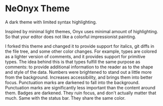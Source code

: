 # NeOnyx Theme

A dark theme with limited syntax highlighting.

Inspired by minimal light themes, Onyx uses minimal amount of highlighting. So that your editor does not like a colorful impressionist painting.

I forked this theme and changed it to provide support for italics, git diffs in the file tree, and some other color changes.
For example, types are colored as a lighter version of comments, and it provides support for primitive types. The idea behind this is that types fulfill the same purpose as comments:
to provide additional information to the reader as to the shape and style of the data.
Numbers were brightened to stand out a little more from the background. Increases accessibility, and brings them into better focus.
Punctuation marks are darkened to fall into the background. Punctuation marks are significantly less important than the content around them.
Badges are darkened. They ruin focus, and don't actually matter that much. Same with the status bar. They share the same color.
